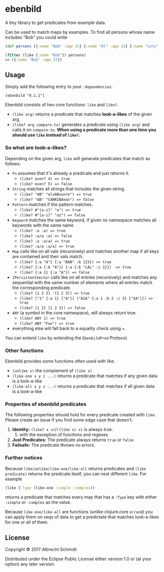 # ebenbild

A tiny library to get predicates from example data. 

Can be used to match maps by examples.
To find all persons whose name includes "Bob" you could write 
```clojure
(def persons [{:name "Bob" :age 31} {:name "Al" :age 32} {:name "Cory" :age 44}])

(filter (like {:name "Bob"}) persons)
=> ({:name "Bob" :age 31})
```

## Usage
Simply add the following entry to your `:dependencies`:
```
[ebenbild "0.1.1"]
```

Ebenbild consists of two core functions: `like` and `like?`.

* `(like arg)` returns a predicate that matches **look-a-likes** of the given arg.
* `(like? arg compare-to)` generates a predicate using `(like arg)` and calls it on `compare-to`.
 **When using a predicate more than one time you should use `like` instead of `like?`.**
 
### So what are look-a-likes?
Depending on the given arg, `like` will generate predicates that match as follows:

 * `Fn` assumes that it's already a predicate and just returns it.
    * `(like? even? 4) => true`
    * `(like? even? 5) => false`
 * `String` matches all strings that includes the given string.
    * `(like? "AB" "elvABuunre") => true`
    * `(like? "AB" "CANRIBAean") => false`
 * `Pattern` matches if the pattern matches.
    * `(like? #"[a-z]" "a") => true`
    * `(like? #"[a-z]" "az") => false`
 * `Keyword` matches the same keyword, if given no namespace matches all keywords with the same name
    * `(like? :a :a) => true`
    * `(like? :a/a :a) => false`
    * `(like? :a :a/a) => true`
    * `(like? :a/a :a/a) => true`
 * `Map` calls like on all vals (recursively) and matches another map if all keys are contained and their vals match.
    * `(like? {:a "A"} {:a "BAB" :b 123}) => true`
    * `(like? {:a {:b "A"}} {:a {:b "LAL" :c 1}})  => true`
    * `(like? {:a 1} {:a "A"}) => false`
 * `IPersistentVector` calls like on all entries (recursively) and matches any sequential with the same number of elements 
 where all entries match the corresponding predicate.
    * `(like? [1 2 3] '(1 2 3)) => true`
    * `(like? ["1" {:a 1} ["A"]] ["A1A" {:a 1 :b 2 :c 3} ["XA"]]) => true`  
    * `(like? [1 2] [1 2 3]) => false`
 * `ANY` (a symbol in the core namespace), will always return true.
    * `(like? ANY 1) => true`
    * `(like? ANY "Foo") => true`
 * everything else will fall back to a equality check using `=`.
 
 You can extend `like` by extending the `EbenbildPred` Protocol.

### Other functions
Ebenbild provides some functions often used with like.

* `(unlike x)` the complement of `(like x)`
* `(like-one x y z ...)` returns a predicate that matches if any given data is a look-a-like
* `(like-all x y z ...)` returns a predicate that matches if all given data is a look-a-like
 
### Properties of ebenbild predicates
The following properties should hold for every predicate created with `like`. 
Please create an issue if you find some edge case that doesn't.

1. **Identity:** `(like? x x)`/`((like x) x)` is always true.
    1. with the exception of functions and regexes
2. **Just Predicates:** The predicate always returns `true` or `false`
3. **Failsafe:** The predicate throws no errors.


### Further notices
Because `like/unlike/like-one/like-all` returns predicates and `(like predicate)` 
returns the predicate itself, you can nest different `like`. For example
```clojure
(like {:Type (like-one :simple :complex))
``` 
returns a predicate that matches every map that has a `:Type` key with either `:simple` 
or `:complex` as the value.

Because `like-one/like-all` are functions (unlike clojure.core `or/and`) you can
apply them on seqs of data to get a predictate that matches look-a-likes for one or all of them.
 
## License

Copyright © 2017 Albrecht Schmidt

Distributed under the Eclipse Public License either version 1.0 or (at
your option) any later version.
